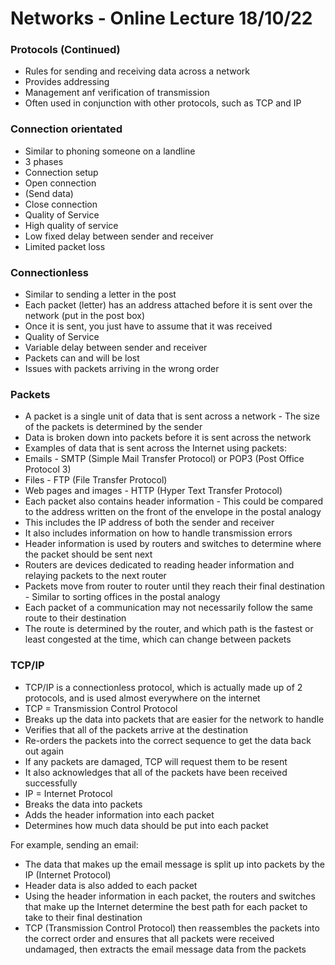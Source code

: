 # Networks - Online Lecture 18/10/22

### Protocols (Continued)

- Rules for sending and receiving data across a network
- Provides addressing
- Management anf verification of transmission
- Often used in conjunction with other protocols, such as TCP and IP
  
### Connection orientated

- Similar to phoning someone on a landline
- 3 phases
 - Connection setup
 - Open connection
 - (Send data)
 - Close connection
- Quality of Service
 - High quality of service
 - Low fixed delay between sender and receiver
 - Limited packet loss
  
### Connectionless

- Similar to sending a letter in the post
- Each packet (letter) has an address attached before it is sent over the network (put in the post box)
- Once it is sent, you just have to assume that it was received
- Quality of Service
 - Variable delay between sender and receiver
 - Packets can and will be lost
 - Issues with packets arriving in the wrong order
  
### Packets

- A packet is a single unit of data that is sent across a network - The size of the packets is determined by the sender
- Data is broken down into packets before it is sent across the network
- Examples of data that is sent across the Internet using packets:
 - Emails - SMTP (Simple Mail Transfer Protocol) or POP3 (Post Office Protocol 3)
 - Files - FTP (File Transfer Protocol)
 - Web pages and images - HTTP (Hyper Text Transfer Protocol)
- Each packet also contains header information - This could be compared to the address written on the front of the envelope in the postal analogy
 - This includes the IP address of both the sender and receiver
 - It also includes information on how to handle transmission errors
 - Header information is used by routers and switches to determine where the packet should be sent next
- Routers are devices dedicated to reading header information and relaying packets to the next router
- Packets move from router to router until they reach their final destination - Similar to sorting offices in the postal analogy
- Each packet of a communication may not necessarily follow the same route to their destination
- The route is determined by the router, and which path is the fastest or least congested at the time, which can change between packets

### TCP/IP

- TCP/IP is a connectionless protocol, which is actually made up of 2 protocols, and is used almost everywhere on the internet
- TCP = Transmission Control Protocol
 - Breaks up the data into packets that are easier for the network to handle
 - Verifies that all of the packets arrive at the destination
 - Re-orders the packets into the correct sequence to get the data back out again
 - If any packets are damaged, TCP will request them to be resent
 - It also acknowledges that all of the packets have been received successfully
- IP = Internet Protocol
 - Breaks the data into packets
 - Adds the header information into each packet
 - Determines how much data should be put into each packet
  
For example, sending an email:
- The data that makes up the email message is split up into packets by the IP (Internet Protocol)
 - Header data is also added to each packet
- Using the header information in each packet, the routers and switches that make up the Internet determine the best path for each packet to take to their final destination
- TCP (Transmission Control Protocol) then reassembles the packets into the correct order and ensures that all packets were received undamaged, then extracts the email message data from the packets